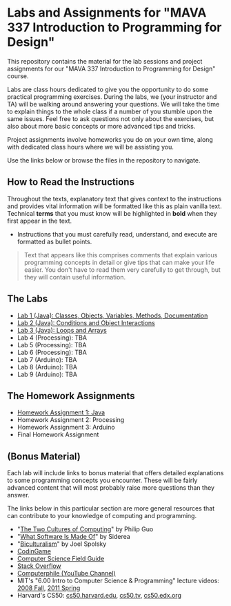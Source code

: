 # Labs and Assignments for "MAVA 337 Introduction to Programming for Design"

This repository contains the material for the lab sessions and project assignments for our "MAVA 337 Introduction to Programming for Design" course.

Labs are class hours dedicated to give you the opportunity to do some practical programming exercises. During the labs, we (your instructor and TA) will be walking around answering your questions. We will take the time to explain things to the whole class if a number of you stumble upon the same issues. Feel free to ask questions not only about the exercises, but also about more basic concepts or more advanced tips and tricks.

Project assignments involve homeworks you do on your own time, along with dedicated class hours where we will be assisting you.

Use the links below or browse the files in the repository to navigate.

## How to Read the Instructions

Throughout the texts, explanatory text that gives context to the instructions and provides vital information will be formatted like this as plain vanilla text. Technical **terms** that you must know will be highlighted in **bold** when they first appear in the text.

- Instructions that you must carefully read, understand, and execute are formatted as bullet points.

> Text that appears like this comprises comments that explain various programming concepts in detail or give tips that can make your life easier. You don't have to read them very carefully to get through, but they will contain useful information.

## The Labs

- [Lab 1 (Java): Classes, Objects, Variables, Methods, Documentation](Lab1_Java_Essentials/)
- [Lab 2 (Java): Conditions and Object Interactions](Lab2_Java_ConditionsInteractions)
- [Lab 3 (Java): Loops and Arrays](Lab3_Java_LoopsArrays)
- Lab 4 (Processing): TBA
- Lab 5 (Processing): TBA
- Lab 6 (Processing): TBA
- Lab 7 (Arduino): TBA
- Lab 8 (Arduino): TBA
- Lab 9 (Arduino): TBA

## The Homework Assignments

- [Homework Assignment 1: Java](Assignment1_Java)
- Homework Assignment 2: Processing
- Homework Assignment 3: Arduino
- Final Homework Assignment

## (Bonus Material)

Each lab will include links to bonus material that offers detailed explanations to some programming concepts you encounter. These will be fairly advanced content that will most probably raise more questions than they answer.

The links below in this particular section are more general resources that can contribute to your knowledge of computing and programming.

- "[The Two Cultures of Computing](http://pgbovine.net/two-cultures-of-computing.htm)" by Philip Guo
- "[What Software Is Made Of](http://siderea.livejournal.com/1241996.html)" by Siderea
- "[Biculturalism](http://www.joelonsoftware.com/articles/Biculturalism.html)" by Joel Spolsky
- [CodinGame](https://www.codingame.com/)
- [Computer Science Field Guide](http://www.csfieldguide.org.nz/)
- [Stack Overflow](http://stackoverflow.com/)
- [Computerphile (YouTube Channel)](https://www.youtube.com/user/Computerphile)
- MIT's "6.00 Intro to Computer Science & Programming" lecture videos: [2008 Fall](https://www.youtube.com/playlist?list=PL4C4720A6F225E074), [2011 Spring](https://www.youtube.com/playlist?list=PLB2BE3D6CA77BB8F7)
- Harvard's CS50: [cs50.harvard.edu](https://cs50.harvard.edu/), [cs50.tv](http://cs50.tv), [cs50.edx.org](https://cs50.edx.org)
